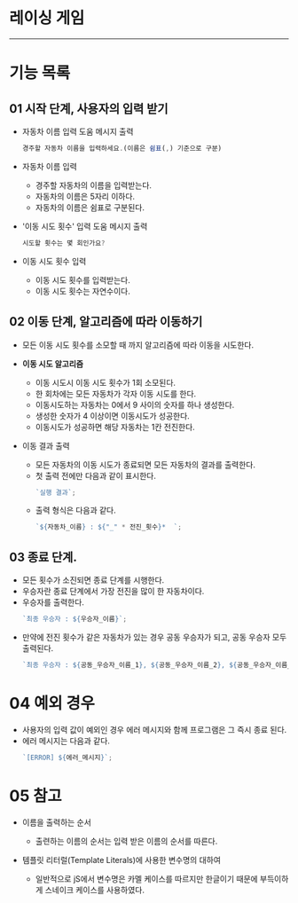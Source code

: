 # 레이싱 게임

---

# 기능 목록

## 01 시작 단계, 사용자의 입력 받기

- 자동차 이름 입력 도움 메시지 출력
  ```js
  경주할 자동차 이름을 입력하세요.(이름은 쉼표(,) 기준으로 구분)
  ```
- 자동차 이름 입력

  - 경주할 자동차의 이름을 입력받는다.
  - 자동차의 이름은 5자리 이하다.
  - 자동차의 이름은 쉼표로 구분된다.

- '이동 시도 횟수' 입력 도움 메시지 출력

  ```js
  시도할 횟수는 몇 회인가요?
  ```

- 이동 시도 횟수 입력
  - 이동 시도 횟수를 입력받는다.
  - 이동 시도 횟수는 자연수이다.

## 02 이동 단계, 알고리즘에 따라 이동하기

- 모든 이동 시도 횟수를 소모할 때 까지 알고리즘에 따라 이동을 시도한다.

- **이동 시도 알고리즘**

  - 이동 시도시 이동 시도 횟수가 1회 소모된다.
  - 한 회차에는 모든 자동차가 각자 이동 시도를 한다.
  - 이동시도하는 자동차는 0에서 9 사이의 숫자를 하나 생성한다.
  - 생성한 숫자가 4 이상이면 이동시도가 성공한다.
  - 이동시도가 성공하면 해당 자동차는 1칸 전진한다.

- 이동 결과 출력
  - 모든 자동차의 이동 시도가 종료되면 모든 자동차의 결과를 출력한다.
  - 첫 출력 전에만 다음과 같이 표시한다.
    ```js
    `실행 결과`;
    ```
  - 출력 형식은 다음과 같다.
    ```js
    `${자동차_이름} : ${"_" * 전진_횟수}*  `;
    ```

## 03 종료 단계.

- 모든 횟수가 소진되면 종료 단계를 시행한다.
- 우승자란 종료 단계에서 가장 전진을 많이 한 자동차이다.
- 우승자를 출력한다.
  ```js
  `최종 우승자 : ${우승자_이름}`;
  ```
- 만약에 전진 횟수가 같은 자동차가 있는 경우 공동 우승자가 되고, 공동 우승자 모두 출력된다.
  ```js
  `최종 우승자 : ${공동_우승자_이름_1}, ${공동_우승자_이름_2}, ${공동_우승자_이름_3}, ...`;
  ```

# 04 예외 경우

- 사용자의 입력 값이 예외인 경우 에러 메시지와 함께 프로그램은 그 즉시 종료 된다.
- 에러 메시지는 다음과 같다.
  ```js
  `[ERROR] ${에러_메시지}`;
  ```

# 05 참고

- 이름을 출력하는 순서

  - 출련하는 이름의 순서는 입력 받은 이름의 순서를 따른다.

- 템플릿 리터럴(Template Literals)에 사용한 변수명의 대하여
  - 일반적으로 jS에서 변수명은 카멜 케이스를 따르지만 한글이기 때문에 부득이하게 스네이크 케이스를 사용하였다.
